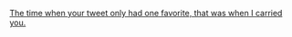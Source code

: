 ---
layout: post
wordpress_id: 1155
wordpress_url: http://noesbueno.com/archives/1155
date: '2011-06-16 14:01:05 -0500'
date_gmt: '2011-06-16 19:01:05 -0500'
body: |
  <p><a href="http://twitter.com/anildash/status/81150328124342273">The time when your tweet only had one favorite, that was when I carried you.</a></p>
---